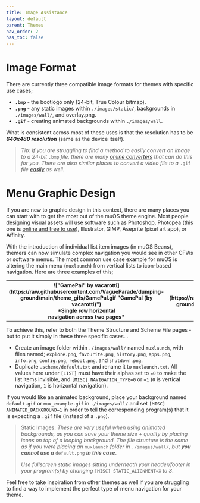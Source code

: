 ```yaml
---
title: Image Assistance
layout: default
parent: Themes
nav_order: 2
has_toc: false
---
```


# Image Format
There are currently three compatible image formats for themes with specific use cases; 

- **`.bmp`** - the bootlogo only (24-bit, True Colour bitmap).
- **`.png`** - any static images within `./images/static/`, backgrounds in `./images/wall/`, and overlay.png.
- **`.gif`** - creating animated backgrounds within `./images/wall`. 

What is consistent across most of these uses is that the resolution has to be ***640x480 resolution*** (same as the device itself).

> *Tip: If you are struggling to find a method to easily convert an image to a 24-bit* `.bmp` *file, there are many [online converters](https://online-converting.com/image/convert2bmp/) that
> can do this for you. There are also similar places to convert a video file to a* `.gif` *file [easily](https://ezgif.com/video-to-gif) as well.*
# Menu Graphic Design 
If you are new to graphic design in this context, there are many places you can start with to get the most out of the muOS theme engine.
Most people designing visual assets will use software such as Photoshop, Photopea (this one is [online and free to use](https://www.photopea.com/)), Illustrator, GIMP, Aseprite (pixel art app), or Affinity.

With the introduction of individual list item images (in muOS Beans), themers can now simulate complex navigation you would see in other CFWs or software menus. The most common use case example for muOS is altering the main menu (`muxlaunch`) from vertical lists to icon-based navigation. Here are three examples of this;

<table>
<tr><th>!["GamePal" by vacarotti](https://raw.githubusercontent.com/VagueParade/dumping-ground/main/theme_gifs/GamePal.gif "GamePal (by vacarotti)") <br>*Single row horizontal <br>navigation across two pages*</th><th>!["GbOS" by ciskao](https://raw.githubusercontent.com/VagueParade/dumping-ground/main/theme_gifs/GbOS.gif "GbOS (by ciskao)") <br> *Multi-row horizontal navigation*</th><th>!["Plexus" by LMarcoMiranda](https://raw.githubusercontent.com/VagueParade/dumping-ground/main/theme_gifs/Plexus.gif "Plexus (by LMarcoMiranda)") <br> *Vertical scrolling navigation*</th><th></th></tr>

</table>

To achieve this, refer to both the Theme Structure and Scheme File pages - but to put it simply in these three specific cases...

- Create an image folder within `./images/wall/` named `muxlaunch`, with files named; `explore.png`, `favourite.png`, `history.png`, `apps.png`, `info.png`, `config.png`, `reboot.png`, and `shutdown.png`.
- Duplicate `.scheme/default.txt` and rename it to `muxlaunch.txt`. All values here under `[LIST]` must have their alphas set to `=0` to make the list items invisible, and `[MISC] NAVIGATION_TYPE=0` or `=1` (`0` is vertical navigation, `1` is horizontal navigation).

If you would like an animated background, place your background named `default.gif` or `mux_example.gif` in `./images/wall/` and set `[MISC] ANIMATED_BACKGROUND=1` in order to tell the corresponding program(s) that it is expecting a `.gif` file (instead of a `.png`).

> Static Images: *These are very useful when using animated backgrounds, as you can save your theme size + quality by placing icons on top of a looping background. The file structure is the same as if you were placing an* `muxlaunch` *folder in* `./images/wall/`, *but **you cannot use a*** `default.png` ***in this case***.
>
> *Use fullscreen static images sitting underneath your header/footer in your program(s) by changing* `[MISC] STATIC_ALIGNMENT=X` *to 3*.

Feel free to take inspiration from other themes as well if you are struggling to find a way to implement the perfect type of
menu navigation for your theme.

